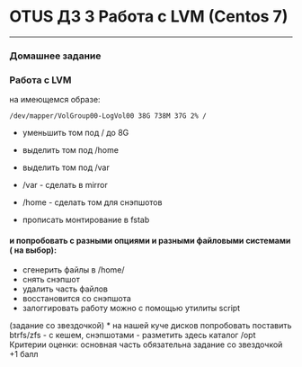 # OTUS ДЗ 3 Работа с LVM (Centos 7)
-----------------------------------------------------------------------
### Домашнее задание

### Работа с LVM

на имеющемся образе: 

```/dev/mapper/VolGroup00-LogVol00 38G 738M 37G 2% /```

- уменьшить том под / до 8G

- выделить том под /home

- выделить том под /var

- /var - сделать в mirror

- /home - сделать том для снэпшотов

- прописать монтирование в fstab

#### и попробовать с разными опциями и разными файловыми системами ( на выбор):

- сгенерить файлы в /home/
- снять снэпшот
- удалить часть файлов
- восстановится со снэпшота
- залоггировать работу можно с помощью утилиты script

(задание со звездочкой) * на нашей куче дисков попробовать поставить btrfs/zfs - с кешем, снэпшотами - разметить здесь каталог /opt
Критерии оценки: основная часть обязательна
задание со звездочкой +1 балл